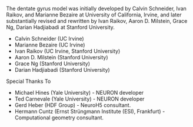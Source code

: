 
The dentate gyrus model was initially developed by Calvin Schneider,
Ivan Raikov, and Marianne Bezaire at University of California, Irvine,
and later substantially revised and rewritten by Ivan
Raikov, Aaron D. Milstein, Grace Ng, Darian Hadjiabadi at Stanford University.

- Calvin Schneider (UC Irvine)
- Marianne Bezaire (UC Irvine)
- Ivan Raikov (UC Irvine, Stanford University)
- Aaron D. Milstein (Stanford University)
- Grace Ng (Stanford University)
- Darian Hadjiabadi (Stanford University)

Special Thanks To

- Michael Hines (Yale University) - NEURON developer
- Ted Carnevale (Yale University) - NEURON developer
- Gerd Heber (HDF Group) - NeuroH5 consultant.
- Hermann Cuntz (Ernst Strüngmann Institute (ESI), Frankfurt) - Computational geometry consultant.

